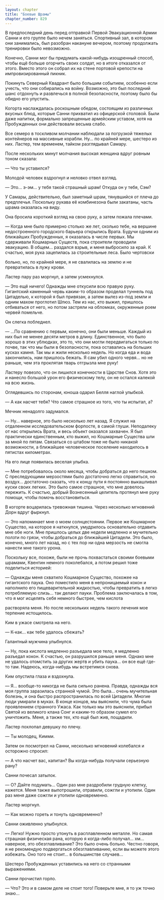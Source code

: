 ```yaml
---
layout: chapter
title: "Боевые Шрамы"
chapter_number: 829
---
```


В предпоследний день перед отправкой Первой Эвакуационной Армии Санни и его группе было нечем заняться. Спортивный зал, в котором они занимались, был разобран накануне вечером, поэтому продолжать тренировки было невозможно.

Конечно, Санни мог бы придумать какой-нибудь изощренный способ, чтобы ещё больше огорчить своих солдат, но в итоге отказался от этого. Вместо этого он собрал их на стене портовой крепости на импровизированный пикник.

Покинуть Северный Квадрант было большим событием, особенно если учесть, что они собирались на войну. Возможно, это был последний шанс отдохнуть и развлечься в полной безопасности, поэтому было бы обидно его упустить.

Когорта наслаждалась роскошным обедом, состоящим из различных вкусных блюд, которые Санни прихватил из офицерской столовой. Были даже напитки, формально запрещенные армейским уставом, хотя на Пробужденных они действовали весьма слабо.

Все семеро в тоскливом молчании наблюдали за погрузкой тяжелых контейнеров на массивные корабли. Ну... по крайней мере, шестеро из них. Ластер, тем временем, тайком разглядывал Самару.

После нескольких минут молчания высокая женщина вдруг ровным тоном сказала:

— Что ты уставился?

Молодой человек вздрогнул и неловко отвел взгляд.

— Это... э-эм... у тебя такой страшный шрам! Откуда он у тебя, Сэм?

У Самары, действительно, был заметный шрам, тянувшийся от плеча до предплечья. Поскольку рукава её комбинезона были закатаны, часть шрама оказалась на виду.

Она бросила короткий взгляд на свою руку, а затем пожала плечами.

— Когда мне было примерно столько же лет, сколько тебе, на вершине недостроенного городского барьера открылись Врата. Будучи одним из ближайших Пробужденных, я оказалась в числе первых. Мы сдерживали Кошмарных Существ, пока строители проводили эвакуацию. В общем... раздался взрыв, и меня выбросило за край. К счастью, моя рука зацепилась за строительные леса. Было чертовски

больно, но, по крайней мере, я не свалилась на землю и не превратилась в лужу крови.

Ластер пару раз моргнул, а затем усмехнулся.

— Это ещё ничего! Однажды мне откусили всю правую руку. Гигантский каменный червь каким-то образом проделал туннель под Цитаделью, к которой я был привязан, а затем вылез из-под земли и одним махом проглотил Шлюз. Тем из нас, кто выжил, пришлось отбиваться от него, но потом застряли на обломках, окруженные роем червей помельче.

Он слегка побледнел.

— ...По сравнению с первым, конечно, они были меньше. Каждый из них был не менее десяти метров в длину. Единственное, что было хорошо в этих ублюдках, это то, что они могли передвигаться только по почве, так что мы были в безопасности, пока оставались на больших кусках камня. Так мы и жили несколько недель. Но когда еда и вода закончились, нам пришлось бежать. Я сам убил одного червя... но не раньше, чем эта проклятая тварь отгрызла мне руку!

Ластеру повезло, что он лишился конечности в Царстве Снов. Хотя это и нанесло большой урон его физическому телу, он не остался калекой на всю жизнь.

Оглядевшись по сторонам, юноша одарил Белля наглой улыбкой.

— А как насчет тебя? Что самое страшное из того, что ты испытал, а?

Мечник ненадолго задумался.

— Ну... наверное, это было несколько лет назад. Я служил на отдаленном исследовательском форпосте, в самой глуши. Неподалеку от нас открылись Врата, и весь объект оказался захвачен. Я был практически единственным, кто выжил, но Кошмарные Существа шли за мной по пятам. Связаться со штабом тоже не было никакой возможности, а ближайшее человеческое поселение находилось в пятистах километрах.

На его лице появилась веселая улыбка.

— Мне потребовалось около месяца, чтобы добраться до него пешком. С преследующими мерзостями было достаточно легко справиться, но воздух... достаточно сказать, что к концу пути я постоянно выкашливал куски своих легких. Это было самое страшное, что мне довелось пережить. К счастью, добрый Вознесенный целитель протянул мне руку помощи, чтобы помочь восстановиться.

В когорте воцарилась тревожная тишина. Через несколько мгновений Дорн вдруг фыркнул.

— Это напоминает мне о моем солнцестоянии. Первое же Кошмарное Существо, на которое я наткнулся, умудрилось основательно отдавить мне обе ноги. Мне пришлось целых две недели медленно и мучительно ползти по грязи, чтобы добраться до ближайшей Цитадели. Это было, конечно, много лет назад, но с тех пор ни одна мерзость не смогла нанести мне такого урона.

Поскольку все, похоже, были не прочь похвастаться своими боевыми шрамами, Квентин немного поколебался, а потом решил тоже поделиться историей:

— Однажды меня схватило Кошмарное Существо, похожее на гигантского паука. Оно поместило меня в непроницаемый кокон и наполнило его пищеварительной жидкостью, чтобы превратить в легко потребляемую слизь... так делают пауки. Проблема заключалась в том, что я мог исцелять себя немного быстрее, чем кислота

растворяла меня. Но после нескольких недель такого лечения мое терпение истощилось.

Ким в ужасе смотрела на него.

— К-как... как тебе удалось сбежать?

Галантный мужчина улыбнулся.

— Ну, пока кислота медленно разъедала мое тело, я медленно разъедал кокон. К счастью, он разрушился раньше меня. Однако мне не удалось отомстить за других жертв и убить паука... он все ещё где-то там. Надеюсь, когда-нибудь мы встретимся снова.

Ким опустила глаза и вздохнула.

— Я... вообще-то никогда не была сильно ранена. Правда, однажды вся моя группа заразилась странной чумой. Это была... очень мучительная болезнь, и она быстро распространилась по всей Цитадели. Многие люди умирали в муках. В конце концов, мы выяснили, что чума была проявлением странного Ужаса. Как только мы это выяснили, прибыл Святой из великого клана Сонг и каким-то образом сумел его уничтожить. Меня, а также тех, кто ещё был жив, пощадили.

Ластер похлопал девушку по плечу.

— Ты молодец, Кимми.

Затем он посмотрел на Санни, несколько мгновений колебался и осторожно спросил:

— А что насчет вас, капитан? Вы когда-нибудь получали серьезную рану?

Санни почесал затылок.

— О? Дайте подумать... Один раз мне раздробили грудную клетку, кажется. Меня также выпотрошили, отравили, сожгли и утопили. Один раз меня даже сожгли и утопили одновременно.

Ластер моргнул.

— Как можно гореть и тонуть одновременно?

Санни оживленно улыбнулся.

— Легко! Нужно просто утонуть в расплавленном металле. Но самая страшная физическая рана, которую я когда-либо получал... хм... наверное, это обезглавливание? Это было очень больно. Честно говоря, я не рекомендую подвергаться обезглавливанию, если вы можете этого избежать. Оно того не стоит... в большинстве случаев...

Шестеро Пробужденных уставились на него со странными выражениями.

Санни прочистил горло.

— Что? Это и в самом деле не стоит того! Поверьте мне, я то уж точно знаю...